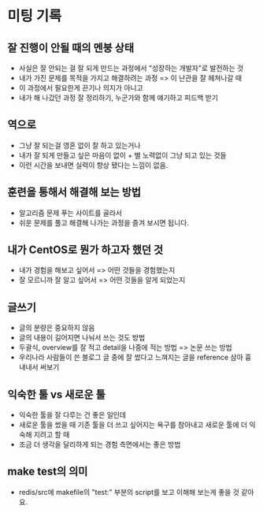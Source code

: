# 미팅 기록

## 잘 진행이 안될 때의 멘붕 상태

- 사실은 잘 안되는 걸 잘 되게 만드는 과정에서 "성장하는 개발자"로 발전하는 것
- 내가 가진 문제를 목적을 가지고 해결하려는 과정 => 이 난관을 잘 헤쳐나갈 때
- 이 과정에서 필요한게 끈기나 의지가 아니고
- 내가 해 나갔던 과정 잘 정리하기, 누군가와 함께 얘기하고 피드백 받기

## 역으로

- 그냥 잘 되는걸 영혼 없이 잘 하고 있는거나
- 내가 잘 되게 만들고 싶은 마음이 없이 + 별 노력없이 그냥 되고 있는 것들
- 이런 시간을 보내면 실력이 향상 됐다는 느낌이 없음.

## 훈련을 통해서 해결해 보는 방법

- 알고리즘 문제 푸는 사이트를 골라서
- 쉬운 문제를 풀고 해결해 나가는 과정을 즐겨 보시면 됩니다.

## 내가 CentOS로 뭔가 하고자 했던 것

- 내가 경험을 해보고 싶어서 => 어떤 것들을 경험했는지
- 잘 모르니까 잘 알고 싶어서 => 어떤 것들을 알게 되었는지

## 글쓰기

- 글의 분량은 중요하지 않음
- 글의 내용이 길어지면 나눠서 쓰는 것도 방법
- 두괄식, overview를 잘 적고 detail을 나중에 적는 방법 => 논문 쓰는 방법
- 우리나라 사람들이 쓴 블로그 글 중에 잘 썼다고 느껴지는 글을 reference 삼아 흉내내서 써보기

## 익숙한 툴 vs 새로운 툴

- 익숙한 툴을 잘 다루는 건 좋은 일인데
- 새로운 툴을 썼을 때 기존 툴을 더 쓰고 싶어지는 욕구를 참아내고 새로운 툴에 더 익숙해 지려고 할 때
- 조금 더 생각을 달리하게 되는 경험 측면에서는 좋은 방법

## make test의 의미

- redis/src에 makefile의 "test:" 부분의 script를 보고 이해해 보는게 좋을 것 같아요.